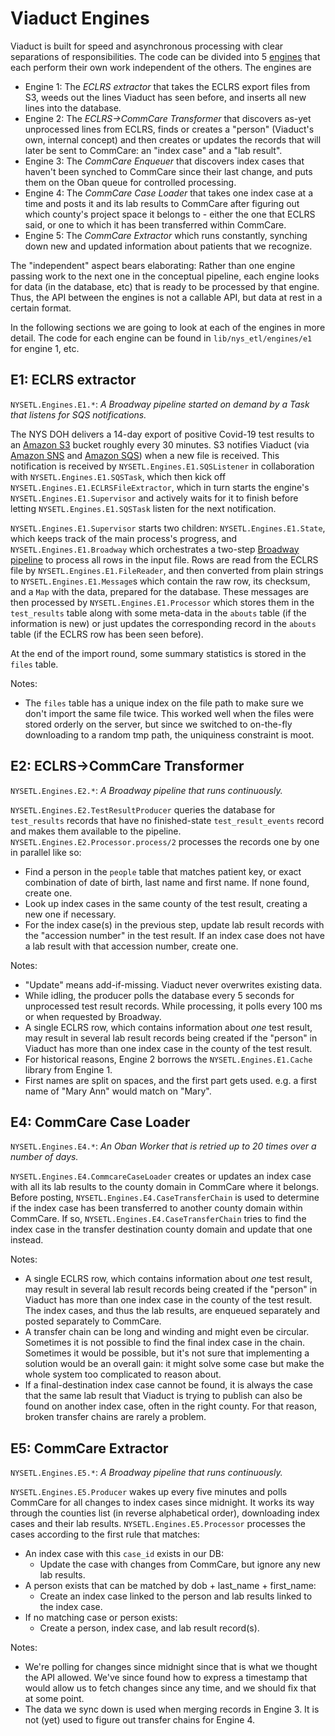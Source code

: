 # Viaduct Engines

Viaduct is built for speed and asynchronous processing with clear separations of responsibilities. The code can be
divided into 5 [engines](https://en.wikipedia.org/wiki/Software_engine) that each perform their own work independent of
the others.  The engines are

* Engine 1: The *ECLRS extractor* that takes the ECLRS export files from S3, weeds out the lines Viaduct has seen
    before, and inserts all new lines into the database.
* Engine 2: The *ECLRS->CommCare Transformer* that discovers as-yet unprocessed lines from ECLRS,
    finds or creates a "person" (Viaduct's own, internal concept) and then creates or updates the records that will later
    be sent to CommCare: an "index case" and a "lab result".
* Engine 3: The *CommCare Enqueuer* that discovers index cases that haven't been synched to CommCare since their
    last change, and puts them on the Oban queue for controlled processing.
* Engine 4: The *CommCare Case Loader* that takes one index case at a time and posts it and its lab results to
    CommCare after figuring out which county's project space it belongs to - either the one that ECLRS said, or one
    to which it has been transferred within CommCare.
* Engine 5: The *CommCare Extractor* which runs constantly, synching down new and updated information about
    patients that we recognize.

The "independent" aspect bears elaborating: Rather than one engine passing work to the next one in the conceptual
pipeline, each engine looks for data (in the database, etc) that is ready to be processed by that engine.  Thus,
the API between the engines is not a callable API, but data at rest in a certain format.

In the following sections we are going to look at each of the engines in more detail.  The code for each engine
can be found in `lib/nys_etl/engines/e1` for engine 1, etc.

## E1: ECLRS extractor

`NYSETL.Engines.E1.*`: _A Broadway pipeline started on demand by a Task that listens for SQS notifications._

The NYS DOH delivers a 14-day export of positive Covid-19 test results to an [Amazon S3](https://aws.amazon.com/s3/) bucket roughly every 30 minutes. S3
notifies Viaduct (via [Amazon SNS](https://aws.amazon.com/sns/) and [Amazon SQS](https://aws.amazon.com/sqs/)) when a new file is received.  This notification is received by `NYSETL.Engines.E1.SQSListener`
in collaboration with `NYSETL.Engines.E1.SQSTask`, which then kick off `NYSETL.Engines.E1.ECLRSFileExtractor`, which in turn starts the
engine's `NYSETL.Engines.E1.Supervisor` and actively waits for it to finish before letting `NYSETL.Engines.E1.SQSTask` listen for the next
notification.

`NYSETL.Engines.E1.Supervisor` starts two children: `NYSETL.Engines.E1.State`, which keeps track of the main process's progress, and `NYSETL.Engines.E1.Broadway`
which orchestrates a two-step [Broadway
pipeline](https://samuelmullen.com/articles/understanding-elixirs-broadway/) to process all rows in the input file.
Rows are read from the ECLRS file by `NYSETL.Engines.E1.FileReader`, and then converted from plain strings
to `NYSETL.Engines.E1.Message`s which contain the raw row, its checksum, and a `Map` with the data, prepared for the database. These
messages are then processed by `NYSETL.Engines.E1.Processor` which stores them in the `test_results` table along with some
meta-data in the `abouts` table (if the information is new) or just updates the corresponding record in the
`abouts` table (if the ECLRS row has been seen before).

At the end of the import round, some summary statistics is stored in the `files` table.

Notes:

* The `files` table has a unique index on the file path to make sure we don't import the same file twice.  This
  worked well when the files were stored orderly on the server, but since we switched to on-the-fly downloading to
  a random tmp path, the uniquiness constraint is moot.

## E2: ECLRS->CommCare Transformer

`NYSETL.Engines.E2.*`: _A Broadway pipeline that runs continuously._

`NYSETL.Engines.E2.TestResultProducer` queries the database for `test_results` records that have no finished-state
`test_result_events` record and makes them available to the pipeline.  `NYSETL.Engines.E2.Processor.process/2` processes the records one by
one in parallel like so:

* Find a person in the `people` table that matches patient key, or exact combination of date of birth, last name and first name. If none found, create one.
* Look up index cases in the same county of the test result, creating a new one if necessary.
* For the index case(s) in the previous step, update lab result records with the "accession number" in the test result.  If an index case does not have a lab result with that accession number, create one.

Notes:

* "Update" means add-if-missing.  Viaduct never overwrites existing data.
* While idling, the producer polls the database every 5 seconds for unprocessed test result records.  While
  processing, it polls every 100 ms or when requested by Broadway.
* A single ECLRS row, which contains information about _one_ test result, may result in several lab result records
  being created if the "person" in Viaduct has more than one index case in the county of the test result.
* For historical reasons, Engine 2 borrows the `NYSETL.Engines.E1.Cache` library from Engine 1.
* First names are split on spaces, and the first part gets used. e.g. a first name of "Mary Ann" would match on "Mary".

## E4: CommCare Case Loader

`NYSETL.Engines.E4.*`: _An Oban Worker that is retried up to 20 times over a number of days._

`NYSETL.Engines.E4.CommcareCaseLoader` creates or updates an index case with all its lab results to the county domain in CommCare
where it belongs.  Before posting, `NYSETL.Engines.E4.CaseTransferChain` is used to determine if the index case has been
transferred to another county domain within CommCare.  If so, `NYSETL.Engines.E4.CaseTransferChain` tries to find the index case in
the transfer destination county domain and update that one instead.

Notes:

* A single ECLRS row, which contains information about _one_ test result, may result in several lab result records
    being created if the "person" in Viaduct has more than one index case in the county of the test result.  The
    index cases, and thus the lab results, are enqueued separately and posted separately to CommCare.
* A transfer chain can be long and winding and might even be circular.  Sometimes it is not possible to find the
    final index case in the chain.  Sometimes it would be possible, but it's not sure that implementing a solution
    would be an overall gain: it might solve some case but make the whole system too complicated to reason about.
* If a final-destination index case cannot be found, it is always the case that the same lab result that Viaduct is
    trying to publish can also be found on another index case, often in the right county.  For that reason, broken
    transfer chains are rarely a problem.

## E5: CommCare Extractor

`NYSETL.Engines.E5.*`: _A Broadway pipeline that runs continuously._

`NYSETL.Engines.E5.Producer` wakes up every five minutes and polls CommCare for all changes to index cases since midnight.  It
works its way through the counties list (in reverse alphabetical order), downloading index cases and their lab
results. `NYSETL.Engines.E5.Processor` processes the cases according to the first rule that matches:

* An index case with this `case_id` exists in our DB:
    * Update the case with changes from CommCare, but ignore any new lab results.
* A person exists that can be matched by dob + last_name + first_name:
    * Create an index case linked to the person and lab results linked to the index case.
* If no matching case or person exists:
    * Create a person, index case, and lab result record(s).

Notes:

* We're polling for changes since midnight since that is what we thought the API allowed.  We've since found how
  to express a timestamp that would allow us to fetch changes since any time, and we should fix that at some point.
* The data we sync down is used when merging records in Engine 3.  It is not (yet) used to figure out transfer
  chains for Engine 4.
